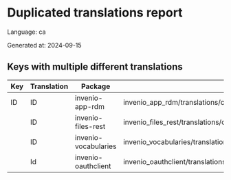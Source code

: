# Duplicated translations report

Language: ca

Generated at: 2024-09-15


## Keys with multiple different translations


| Key | Translation | Package | File |
| --- | --- | --- | --- |
| ID| ID | invenio-app-rdm | invenio_app_rdm/translations/ca/LC_MESSAGES/messages.po |
|| ID | invenio-files-rest | invenio_files_rest/translations/ca/LC_MESSAGES/messages.po |
|| ID | invenio-vocabularies | invenio_vocabularies/translations/ca/LC_MESSAGES/messages.po |
|| Id | invenio-oauthclient | invenio_oauthclient/translations/ca/LC_MESSAGES/messages.po |
